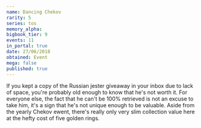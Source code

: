 ```yaml
---
name: Dancing Chekov
rarity: 5
series: tos
memory_alpha:
bigbook_tier: 9
events: 11
in_portal: true
date: 27/06/2018
obtained: Event
mega: false
published: true
---
```


If you kept a copy of the Russian jester giveaway in your inbox due to lack of space, you're probably old enough to know that he's not worth it. For everyone else, the fact that he can't be 100% retrieved is not an excuse to take him, it's a sign that he's not unique enough to be valuable. Aside from the yearly Chekov ewent, there's really only very slim collection value here at the hefty cost of five golden rings.
